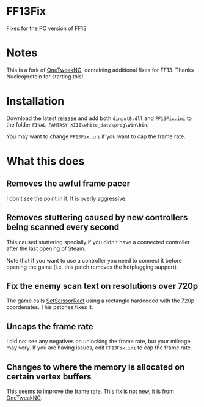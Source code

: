 # FF13Fix
Fixes for the PC version of FF13

# Notes
This is a fork of [OneTweakNG](https://github.com/Nucleoprotein/OneTweakNG), containing additional fixes for FF13.
Thanks Nucleoprotein for starting this!

# Installation
Download the latest [release](https://github.com/rebtd7/FF13Fix/releases) and add both ```dinput8.dll``` and ```FF13Fix.ini``` to the folder ```FINAL FANTASY XIII\white_data\prog\win\bin```.

You may want to change ```FF13Fix.ini``` if you want to cap the frame rate.

# What this does

## Removes the awful frame pacer
I don't see the point in it. It is overly aggressive.

## Removes stuttering caused by new controllers being scanned every second
This caused stuttering specially if you didn't have a connected controller after the last opening of Steam.

Note that if you want to use a controller you need to connect it before opening the game (i.e. this patch removes the hotplugging support)

## Fix the enemy scan text on resolutions over 720p
The game calls [SetScissorRect](https://docs.microsoft.com/en-us/windows/win32/api/d3d9helper/nf-d3d9helper-idirect3ddevice9-setscissorrect) using a rectangle hardcoded with the 720p coordenates. This patches fixes it.

## Uncaps the frame rate
I did not see any negatives on unlocking the frame rate, but your mileage may very. If you are having issues, edit ```FF13Fix.ini``` to cap the frame rate.

## Changes to where the memory is allocated on certain vertex buffers
This seems to improve the frame rate. This fix is not new, it is from [OneTweakNG](https://github.com/Nucleoprotein/OneTweakNG).
